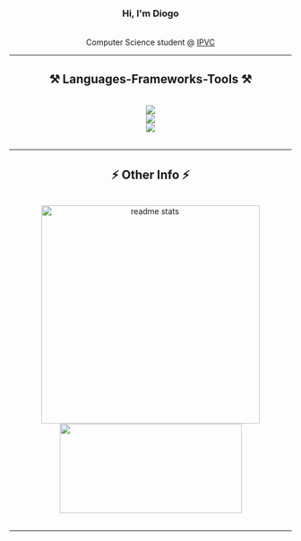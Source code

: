 <h3 align="center">Hi, I'm Diogo</h3>

<br/>

<div align="center">
 Computer Science student @ <a href=https://www.ipvc.pt/cursos/engenharia-informatica/ target="_blank">IPVC</a>

</div>
 
 <hr/>
 
<h2 align="center">⚒️ Languages-Frameworks-Tools ⚒️</h2>
<br/>
<div align="center">
    <img src="https://skillicons.dev/icons?i=html,css,typescript,angular,nodejs,python"/>
 <br/>
    <img src="https://skillicons.dev/icons?i=docker,cs,c,java,postgres,unity" /><br>
    <img src="https://skillicons.dev/icons?i=js,figma,git,npm" /><br>
</div>

<br/>
<hr/>

<h2 align="center">⚡ Other Info ⚡</h2>
<br>
<div align=center>
 <img width=390 src="https://github-readme-stats-salesp07.vercel.app/api?username=DiogoROliveira&count_private=true&show_icons=true&theme=react&rank_icon=github&border_radius=10" alt="readme stats"/>
 <img width=325 height=160 src="https://github-readme-stats.vercel.app/api/top-langs/?username=DiogoROliveira&layout=compact&theme=react"/>
</div>

<br/>
<hr/>
<br/><br/>
